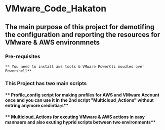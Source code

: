 # VMware_Code_Hakaton

## The main purpose of this project for demotifing the configuration and reporting the resources for VMware & AWS environmnets  

### Pre-requisites 
    ** You need to install aws tools & VMware PowerCli moudles over Powershell**

### This Project has two main scripts
#### ** Profile_config script for making profiles for AWS and VMware Account once and you can use it in the 2nd script "Multicloud_Actions" without entring anymore credintia;s**
#### ** Multicloud_Actions for excuting VMware & AWS actions in easy mannaers and also exuting hyprid scripts between two environments**
